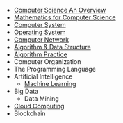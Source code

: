 
 
 * [Computer Science An Overview](https://github.com/MingxiaGuo/Computer-Science/tree/master/Computer_Science_an_Overview)	 
 * [Mathematics for Computer Science](https://github.com/MingxiaGuo/Computer-Science/tree/master/Mathematics_for_Computer_Science)
 * [Computer System](https://github.com/MingxiaGuo/Computer-Science/tree/master/Computer_System)
 * [Operating System](https://github.com/MingxiaGuo/Computer-Science/tree/master/Operating_System)
 * [Computer Network](https://github.com/MingxiaGuo/Computer-Science/tree/master/Computer_Network) 
 * [Algorithm & Data Structure](https://github.com/MingxiaGuo/Computer-Science/tree/master/Algorithm-Data_Structure)
 * [Algorithm Practice](https://github.com/MingxiaGuo/Computer-Science/tree/master/Algorithm_Practice)
 * Computer Organization		
 * The Programming Language		 
 * Artificial Intelligence		
    * [Machine Learning](https://github.com/MingxiaGuo/Computer-Science/tree/master/Machine_Learning)
 * Big Data		
    * Data Mining		 
 * [Cloud Computing](https://github.com/MingxiaGuo/Computer-Science/tree/master/Cloud_Computing) 
 * Blockchain


